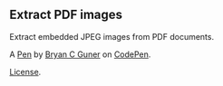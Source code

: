 Extract PDF images
------------------
Extract embedded JPEG images from PDF documents.

A [Pen](https://codepen.io/bgoonz/pen/BaZEPwg) by [Bryan C Guner](https://codepen.io/bgoonz) on [CodePen](https://codepen.io).

[License](https://codepen.io/bgoonz/pen/BaZEPwg/license).